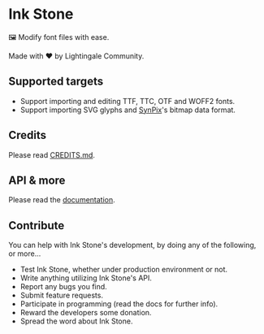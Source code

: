 # Ink Stone
🖼 Modify font files with ease.

Made with ❤️ by Lightingale Community.

## Supported targets
- Support importing and editing TTF, TTC, OTF and WOFF2 fonts.
- Support importing SVG glyphs and [SynPix](https://github.com/ltgcgo/synpix)'s bitmap data format.

## Credits
Please read [CREDITS.md](CREDITS.md).

## API & more
Please read the [documentation](https://kb.ltgc.cc/inkstone/).

## Contribute
You can help with Ink Stone's development, by doing any of the following, or more...
- Test Ink Stone, whether under production environment or not.
- Write anything utilizing Ink Stone's API.
- Report any bugs you find.
- Submit feature requests.
- Participate in programming (read the docs for further info).
- Reward the developers some donation.
- Spread the word about Ink Stone.